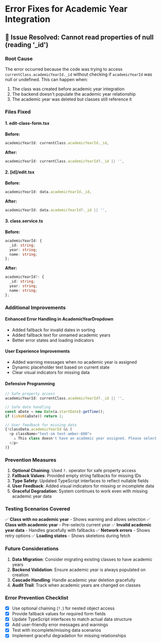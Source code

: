 # Error Fixes for Academic Year Integration

## 🐛 **Issue Resolved**: Cannot read properties of null (reading '_id')

### **Root Cause**
The error occurred because the code was trying to access `currentClass.academicYearId._id` without checking if `academicYearId` was null or undefined. This can happen when:
1. The class was created before academic year integration
2. The backend doesn't populate the academic year relationship
3. The academic year was deleted but classes still reference it

### **Files Fixed**

#### 1. **edit-class-form.tsx**
**Before:**
```typescript
academicYearId: currentClass.academicYearId._id,
```

**After:**
```typescript
academicYearId: currentClass.academicYearId?._id || '',
```

#### 2. **[id]/edit.tsx**
**Before:**
```typescript
academicYearId: data.academicYearId._id,
```

**After:**
```typescript
academicYearId: data.academicYearId?._id || '',
```

#### 3. **class.service.ts**
**Before:**
```typescript
academicYearId: {
  _id: string;
  year: string;
  name: string;
};
```

**After:**
```typescript
academicYearId?: {
  _id: string;
  year: string;
  name: string;
};
```

### **Additional Improvements**

#### **Enhanced Error Handling in AcademicYearDropdown**
- Added fallback for invalid dates in sorting
- Added fallback text for unnamed academic years
- Better error states and loading indicators

#### **User Experience Improvements**
- Added warning messages when no academic year is assigned
- Dynamic placeholder text based on current state
- Clear visual indicators for missing data

#### **Defensive Programming**
```typescript
// Safe property access
academicYearId: currentClass.academicYearId?._id || '',

// Safe date handling
const aDate = new Date(a.startDate).getTime();
if (isNaN(aDate)) return 1;

// User feedback for missing data
{!classData.academicYearId && (
  <p className="text-sm text-amber-600">
    ⚠️ This class doesn't have an academic year assigned. Please select one.
  </p>
)}
```

### **Prevention Measures**

1. **Optional Chaining**: Used `?.` operator for safe property access
2. **Fallback Values**: Provided empty string fallbacks for missing IDs
3. **Type Safety**: Updated TypeScript interfaces to reflect nullable fields
4. **User Feedback**: Added visual indicators for missing or incomplete data
5. **Graceful Degradation**: System continues to work even with missing academic year data

### **Testing Scenarios Covered**

✅ **Class with no academic year** - Shows warning and allows selection
✅ **Class with academic year** - Pre-selects current year
✅ **Invalid academic year data** - Handles gracefully with fallbacks
✅ **Network errors** - Shows retry options
✅ **Loading states** - Shows skeletons during fetch

### **Future Considerations**

1. **Data Migration**: Consider migrating existing classes to have academic years
2. **Backend Validation**: Ensure academic year is always populated on creation
3. **Cascade Handling**: Handle academic year deletion gracefully
4. **Audit Trail**: Track when academic years are changed on classes

### **Error Prevention Checklist**

- [x] Use optional chaining (`?.`) for nested object access
- [x] Provide fallback values for required form fields
- [x] Update TypeScript interfaces to match actual data structure
- [x] Add user-friendly error messages and warnings
- [x] Test with incomplete/missing data scenarios
- [x] Implement graceful degradation for missing relationships